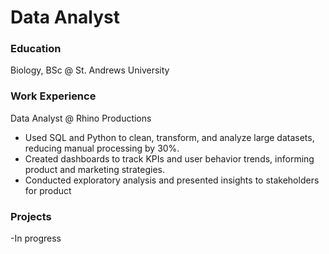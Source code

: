 # Data Analyst


### Education
Biology, BSc @ St. Andrews University

### Work Experience
Data Analyst @ Rhino Productions
- Used SQL and Python to clean, transform, and analyze large datasets, reducing manual processing by 30%.
- Created dashboards to track KPIs and user behavior trends, informing product and marketing strategies.
- Conducted exploratory analysis and presented insights to stakeholders for product

### Projects
-In progress
